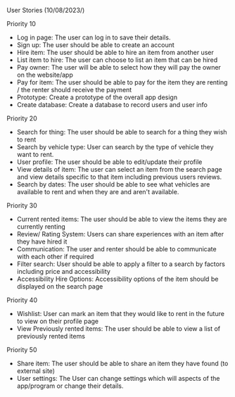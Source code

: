 User Stories (10/08/2023/)

Priority 10
* Log in page: The user can log in to save their details.
* Sign up: The user should be able to create an account
* Hire item: The user should be able to hire an item from another user
* List item to hire: The user can choose to list an item that can be hired
* Pay owner: The user will be able to select how they will pay the owner on the website/app
* Pay for item: The user should be able to pay for the item they are renting / the renter should receive the payment
* Prototype: Create a prototype of the overall app design
* Create database: Create a database to record users and user info

Priority 20
* Search for thing: The user should be able to search for a thing they wish to rent
* Search by vehicle type: User can search by the type of vehicle they want to rent.
* User profile: The user should be able to edit/update their profile
* View details of item: The user can select an item from the search page and view details specific to that item including previous users reviews.
* Search by dates: The user should be able to see what vehicles are available to rent and when they are and aren't available.

Priority 30
* Current rented items: The user should be able to view the items they are currently renting
* Review/ Rating System: Users can share experiences with an item after they have hired it
* Communication: The user and renter should be able to communicate with each other if required
* Filter search: User should be able to apply a filter to a search by factors including price and accessibility
* Accessibility Hire Options: Accessibility options of the item should be displayed on the search page

Priority 40
* Wishlist: User can mark an item that they would like to rent in the future to view on their profile page
* View Previously rented items: The user should be able to view a list of previously rented items

Priority 50
* Share item: The user should be able to share an item they have found (to external site)
* User settings: The User can change settings which will aspects of the app/program or change their details.

